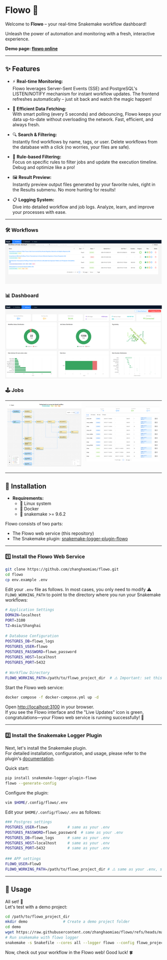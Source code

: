 # Flowo 🚀

Welcome to **Flowo** – your real-time Snakemake workflow dashboard!

Unleash the power of automation and monitoring with a fresh, interactive experience.

**Demo page: [flowo online](https://zhanghaomiao.github.io/flowo)**

---

## ✨ Features

- ⚡ **Real-time Monitoring:**  
  Flowo leverages Server-Sent Events (SSE) and PostgreSQL's LISTEN/NOTIFY mechanism for instant workflow updates. The frontend refreshes automatically – just sit back and watch the magic happen!

- 🚀 **Efficient Data Fetching:**  
  With smart polling (every 5 seconds) and debouncing, Flowo keeps your data up-to-date without overloading the network. Fast, efficient, and always fresh.

- 🔍 **Search & Filtering:**  
  Instantly find workflows by name, tags, or user. Delete workflows from the database with a click (no worries, your files are safe).

- 🧩 **Rule-based Filtering:**  
  Focus on specific rules to filter jobs and update the execution timeline. Debug and optimize like a pro!

- 🖼️ **Result Preview:**  
  Instantly preview output files generated by your favorite rules, right in the Results submenu. No more hunting for results!

- 📋 **Logging System:**  
  Dive into detailed workflow and job logs. Analyze, learn, and improve your processes with ease.

---

### 🛠️ Workflows
![Workflow](assets/images/workflow.png)

### 📊 Dashboard
![Dashboard](assets/images/dashboard.png)

### 🕹️ Jobs
| ![DAG](assets/images/dag.png) | ![Jobs](assets/images/jobs.png) |
|------------------------------|-------------------------------|

---

## 🚦 Installation

- **Requirements:**  
  - 🐧 Linux system
  - 🐳 Docker  
  - 🐍 snakemake >= 9.6.2

Flowo consists of two parts:  
- The Flowo web service (this repository)  
- The Snakemake plugin: [snakemake-logger-plugin-flowo](https://github.com/jmzhang1911/snakemake-logger-plugin-flowo)

---

### 1️⃣ Install the Flowo Web Service

```sh
git clone https://github.com/zhanghaomiao/flowo.git
cd flowo
cp env.example .env
```

Edit your `.env` file as follows. In most cases, you only need to modify ⚠️ `FLOWO_WORKING_PATH` to point to the directory where you run your Snakemake workflows:

```sh
# Application Settings
DOMAIN=localhost
PORT=3100
TZ=Asia/Shanghai

# Database Configuration
POSTGRES_DB=flowo_logs
POSTGRES_USER=flowo
POSTGRES_PASSWORD=flowo_password
POSTGRES_HOST=localhost
POSTGRES_PORT=5432

# Workflow Directory
FLOWO_WORKING_PATH=/path/to/flowo_project_dir  # ⚠️ Important: set this to your workflow directory
```

Start the Flowo web service:

```sh
docker compose -f docker-compose.yml up -d
```

Open [http://localhost:3100](http://localhost:3100) in your browser.  
If you see the Flowo interface and the "Live Updates" icon is green, congratulations—your Flowo web service is running successfully! 🎉

---

### 2️⃣ Install the Snakemake Logger Plugin

Next, let's install the Snakemake plugin.  
For detailed installation, configuration, and usage, please refer to the plugin's [documentation](https://github.com/jmzhang1911/snakemake-logger-plugin-flowo).

Quick start:

```sh
pip install snakemake-logger-plugin-flowo
flowo --generate-config
```

Configure the plugin:

```sh
vim $HOME/.config/flowo/.env
```

Edit your `$HOME/.config/flowo/.env` as follows:

```sh
### Postgres settings
POSTGRES_USER=flowo         # same as your .env
POSTGRES_PASSWORD=flowo_password  # same as your .env
POSTGRES_DB=flowo_logs      # same as your .env
POSTGRES_HOST=localhost     # same as your .env
POSTGRES_PORT=5432          # same as your .env

### APP settings
FLOWO_USER=FlowO
FLOWO_WORKING_PATH=/path/to/flowo_project_dir # ⚠️ same as your .env, set this to your workflow directory
```

---

## 🚀 Usage

All set! 🎉  
Let's test with a demo project:

```sh
cd /path/to/flowo_project_dir
mkdir demo                # Create a demo project folder
cd demo
wget https://raw.githubusercontent.com/zhanghaomiao/flowo/refs/heads/main/tests/demos/Snakefile
# Run snakemake with flowo logger
snakemake -s Snakefile --cores all --logger flowo --config flowo_project_name="hello flowo" flowo_tags="tagA,tagB,tagC"
```

Now, check out your workflow in the Flowo web! Good luck! 🍀